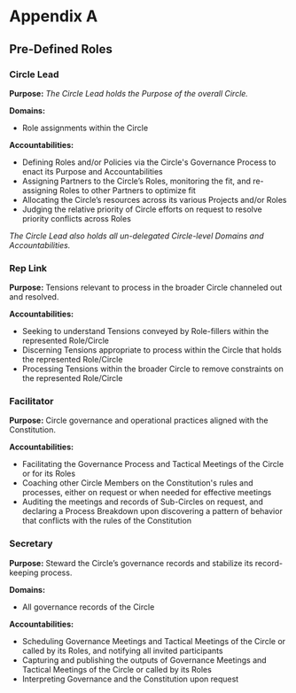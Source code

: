 # **Appendix A**

## Pre-Defined Roles


### Circle Lead

**Purpose:**
_The Circle Lead holds the Purpose of the overall Circle._

**Domains:**

- Role assignments within the Circle

**Accountabilities:**

- Defining Roles and/or Policies via the Circle's Governance Process to enact its Purpose and Accountabilities
- Assigning Partners to the Circle’s Roles, monitoring the fit, and re-assigning Roles to other Partners to optimize fit
- Allocating the Circle’s resources across its various Projects and/or Roles
- Judging the relative priority of Circle efforts on request to resolve priority conflicts across Roles

_The Circle Lead also holds all un-delegated Circle-level Domains and Accountabilities._


### Rep Link

**Purpose:**
Tensions relevant to process in the broader Circle channeled out and resolved.

**Accountabilities:**

- Seeking to understand Tensions conveyed by Role-fillers within the represented Role/Circle
- Discerning Tensions appropriate to process within the Circle that holds the represented Role/Circle
- Processing Tensions within the broader Circle to remove constraints on the represented Role/Circle


### Facilitator

**Purpose:** Circle governance and operational practices aligned with the Constitution.

**Accountabilities:**

- Facilitating the Governance Process and Tactical Meetings of the Circle or for its Roles
- Coaching other Circle Members on the Constitution's rules and processes, either on request or when needed for effective meetings
- Auditing the meetings and records of Sub-Circles on request, and declaring a Process Breakdown upon discovering a pattern of behavior that conflicts with the rules of the Constitution


### Secretary

**Purpose:** Steward the Circle’s governance records and stabilize its record-keeping process.

**Domains:**

- All governance records of the Circle

**Accountabilities:**

- Scheduling Governance Meetings and Tactical Meetings of the Circle or called by its Roles, and notifying all invited participants
- Capturing and publishing the outputs of Governance Meetings and Tactical Meetings of the Circle or called by its Roles
- Interpreting Governance and the Constitution upon request
